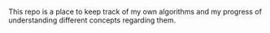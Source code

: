 This repo is a place to keep track of my own algorithms and my progress of understanding different concepts regarding them.
